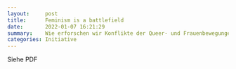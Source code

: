 ```yaml
---
layout:     post
title:      Feminism is a battlefield
date:       2022-01-07 16:21:29
summary:    Wie erforschen wir Konflikte der Queer- und Frauenbewegungen? "Wie erforschen,...
categories: Initiative
---
```

Siehe PDF
<object data="{{ site.url }}/pdfs/Call for Contribution - Interdisziplinärer Workshop - Feminism is a battlefield(1).pdf" width="650" height="800" type='application/pdf'></object>
